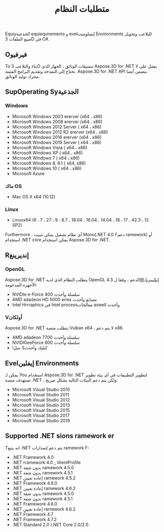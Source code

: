 ﻿---
title: متطلبات النظام
type: docs
weight: 50
url: /ar/net/system-requirements/
description: Equiyالجذعية equiequirements و evelإيفيلومنت Environments للتلاعب وتحويل صيغ الملفات 3D في C#.
---
Equiyالجذعية equiequirements و evelإيفيلومنت Environments للتلاعب وتحويل صيغ الملفات 3D في C#.

## **Oفيرفيو**
To بناء والتلاعب 3D تنسيقات الوثائق ، الجهاز الذي Aspose.3D for .NET يعمل على لا تحتاج إلى النمذجة وتقديم البرامج المثبتة. Aspose.3D for .NET API يتضمن أيضا محرك توليد الوثائق.
## **SupOperating Syالجذعية**
### **Windows**
- Microsoft Windows 2003 ererver (x64 ، x86)
- Microsoft Windows 2008 ererver (x64 ، x86)
- Microsoft Windows 2012 Server ( x64 ، x86)
- Microsoft Windows 2012 R2 ererver (x64 ، x86)
- Microsoft Windows 2016 ererver (x64 ، x86)
- Microsoft Windows 2019 Server ( x64 ، x86)
- Microsoft Windows Vista ( x64 ، x86)
- Microsoft Windows XP ( x64 ، x86)
- Microsoft Windows 7 ( x64 ، x86)
- Microsoft Windows 8, 8.1 ( x64, x86)
- Microsoft Windows 10 ( x64 ، x86)
- Microsoft Azure
### **ماك OS**
- Mac OS X x64 (10.12)
### **Linux**
- Linuxx64 (6 ، 7 ، 27 ، 9 ، 8.7 ، 18.04 ، 16.04 ، 14.04 ، 18 ، 17 ، 42.3 ، 12 SP2)

Furthermore ، أي نظام تشغيل يمكن تثبيت Mono(.NET 4.0 Fدعم ramework) أو استخدام .NET core يمكن استخدام Aspose.3D for .NET.
## **Rإنديرينغ**
### **OpenGL**
Aspose.3D for .NET يتطلب النظام الذي لديه OpenGL 4.3 الدعم ، وفقا ل[Wإيكيبيريا](https://en.wikipedia.org/wiki/OpenGL#OpenGL_4.3)، الأجهزة المدعومة:

- NVIDIe e-Force 400 سلسلة وأحدث
- AMD adadeon HD 5000 eries مصانع وأحدث
- Intel Hrrraphics في Intel processمعالجات aswell وأحدث
### **Vأولكان**
Aspose.3D for .NET يتطلب منصة Vulkan x64 ، لا يتم دعم x86.

- AMD adadeon 7700 سلسلة وأحدث
- NVIDIGeeForce 600 سلسلة وأحدث
- Iنتيل Sكيليك وأحدث
## **Evelإيفلين Environments**
يمكن لـ You استخدام Aspose.3D for .NET لتطوير التطبيقات في أي بيئة تطوير تستهدف منصة .NET ، ولكن يتم دعم البيئات التالية بشكل صريح:

- Microsoft Visual Studio 2010
- Microsoft Visual Studio 2011
- Microsoft Visual Studio 2012
- Microsoft Visual Studio 2013
- Microsoft Visual Studio 2015
- Microsoft Visual Studio 2017
- Microsoft Visual Studio 2019
## **Supported .NET sions ramework er**
Tانه يتبع .NET يتم دعم إصدارات ramework F:

- .NET Framework 4.0
- .NET rramework 4.0 _ lilientProfile
- .NET بدون شفة ramework 4.5.0
- .NET بدون شفة ramework 4.5.1
- .NET إعادة تعيين ramework 4.5.2
- .NET Framework 4.6.0
- .NET إعادة تعيين ramework 4.6.2
- .NET بدون شفة ramework 4.5.0
- .NET بدون شفة ramework 4.5.1
- .NET Framework 4.6.0
- .NET إعادة تعيين ramework 4.6.2
- .NET Framework 4.7
- .NET Framework 4.7.2
- .NET Standard 2.0 (.NET Core 2.0/2.1)
